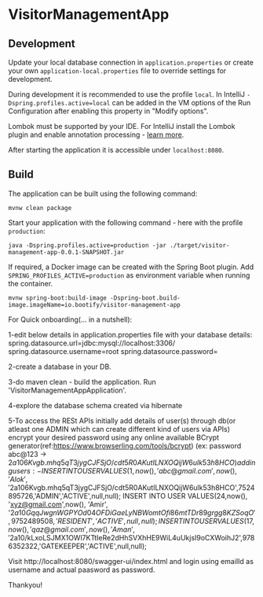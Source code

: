 # VisitorManagementApp

## Development

Update your local database connection in `application.properties` or create your own `application-local.properties` file to override
settings for development.

During development it is recommended to use the profile `local`. In IntelliJ `-Dspring.profiles.active=local` can be
added in the VM options of the Run Configuration after enabling this property in "Modify options".

Lombok must be supported by your IDE. For IntelliJ install the Lombok plugin and enable annotation processing -
[learn more](https://bootify.io/next-steps/spring-boot-with-lombok.html).

After starting the application it is accessible under `localhost:8080`.

## Build

The application can be built using the following command:

```
mvnw clean package
```

Start your application with the following command - here with the profile `production`:

```
java -Dspring.profiles.active=production -jar ./target/visitor-management-app-0.0.1-SNAPSHOT.jar
```

If required, a Docker image can be created with the Spring Boot plugin. Add `SPRING_PROFILES_ACTIVE=production` as
environment variable when running the container.

```
mvnw spring-boot:build-image -Dspring-boot.build-image.imageName=io.bootify/visitor-management-app
```

For Quick onboarding(... in a nutshell):

1-edit below details in application.properties file with your database details:
spring.datasource.url=jdbc:mysql://localhost:3306/<anyName>
spring.datasource.username=root
spring.datasource.password=<yourPassword>

2-create a database <anyName> in your DB.

3-do maven clean - build the application. Run 'VisitorManagementAppApplication'.

4-explore the database schema created via hibernate

5-To access the RESt APIs initially add details of user(s) through db(or atleast one ADMIN which can create different kind of users via APIs)
encrypt your desired password using any online available BCrypt generator(ref:https://www.browserling.com/tools/bcrypt)
(ex: password abc@123 -> $2a$10$6Kvgb.mhq5qT3jygCJFSjO/cdt5R0AKutILNXOQijW6ulk53h8HCO)
adding users:-
INSERT INTO USER VALUES(1,now(), 'abc@gmail.com',now(), 'Alok', '$2a$10$6Kvgb.mhq5qT3jygCJFSjO/cdt5R0AKutILNXOQijW6ulk53h8HCO',7524895726,'ADMIN','ACTIVE',null,null);
INSERT INTO USER VALUES(24,now(), 'xyz@gmail.com',now(), 'Amir', '$2a$10$GqqJwgnWGPYOd04OFDiGaeLyNBWomtOfi86mtTDr89grgg8KZSoqO',9752489508,'RESIDENT','ACTIVE',null,null);
INSERT INTO USER VALUES(17,now(), 'qaz@gmail.com',now(), 'Aman', '$2a$10$/kLxoLSJMX1OWl7KTtIeRe2dHhSVXhHE9WiL4uUkjsI9oCXWoihJ2',9786352322,'GATEKEEPER','ACTIVE',null,null);

Visit http://localhost:8080/swagger-ui/index.html and login using emailId as username and actual paasword as password.

Thankyou!

